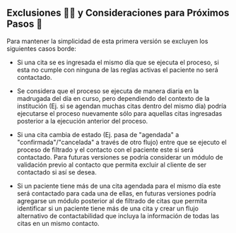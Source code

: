 
## Exclusiones 🙅🏻 y Consideraciones para Próximos Pasos 👣 

Para mantener la simplicidad de esta primera versión se excluyen los siguientes casos borde:

- Si una cita se es ingresada el mismo día que se ejecuta el proceso, si esta no cumple con ninguna de las reglas activas el paciente no será contactado.

- Se considera que el proceso se ejecuta de manera diaria en la madrugada del día en curso, pero dependiendo del contexto de la institución (Ej. si se agendan muchas citas dentro del mismo día) podría ejecutarse el proceso nuevamente sólo para aquellas citas ingresadas posterior a la ejecución anterior del proceso.

- Si una cita cambia de estado (Ej. pasa de "agendada" a "confirmada"/"cancelada" a través de otro flujo) entre que se ejecuto el proceso de filtrado y el contacto con el paciente este si será contactado. Para futuras versiones se podría considerar un módulo de validación previo al contacto que permita excluir al cliente de ser contactado si así se desea.
  
- Si un paciente tiene más de una cita agendada para el mismo día este será contactado para cada una de ellas, en futuras versiones podría agregarse un módulo posterior al de filtrado de citas que permita identificar si un paciente tiene más de una cita y crear un flujo alternativo de contactabilidad que incluya la información de todas las citas en un mismo contacto.


